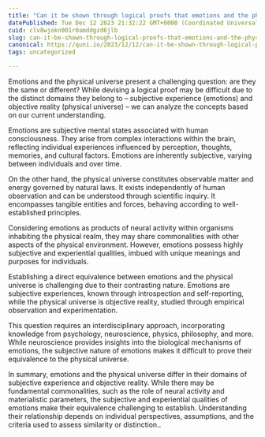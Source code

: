 ```yaml
---
title: "Can it be shown through logical proofs that emotions and the physical universe are the same or different?"
datePublished: Tue Dec 12 2023 21:32:22 GMT+0000 (Coordinated Universal Time)
cuid: clv8wjokn001r0amddgzd6jlb
slug: can-it-be-shown-through-logical-proofs-that-emotions-and-the-physical-universe-are-the-same-or-different
canonical: https://quni.io/2023/12/12/can-it-be-shown-through-logical-proofs-that-emotions-and-the-physical-universe-are-the-same-or-different/
tags: uncategorized

---
```


Emotions and the physical universe present a challenging question: are they the same or different? While devising a logical proof may be difficult due to the distinct domains they belong to – subjective experience (emotions) and objective reality (physical universe) – we can analyze the concepts based on our current understanding.

Emotions are subjective mental states associated with human consciousness. They arise from complex interactions within the brain, reflecting individual experiences influenced by perception, thoughts, memories, and cultural factors. Emotions are inherently subjective, varying between individuals and over time.

On the other hand, the physical universe constitutes observable matter and energy governed by natural laws. It exists independently of human observation and can be understood through scientific inquiry. It encompasses tangible entities and forces, behaving according to well-established principles.

Considering emotions as products of neural activity within organisms inhabiting the physical realm, they may share commonalities with other aspects of the physical environment. However, emotions possess highly subjective and experiential qualities, imbued with unique meanings and purposes for individuals.

Establishing a direct equivalence between emotions and the physical universe is challenging due to their contrasting nature. Emotions are subjective experiences, known through introspection and self-reporting, while the physical universe is objective reality, studied through empirical observation and experimentation.

This question requires an interdisciplinary approach, incorporating knowledge from psychology, neuroscience, physics, philosophy, and more. While neuroscience provides insights into the biological mechanisms of emotions, the subjective nature of emotions makes it difficult to prove their equivalence to the physical universe.

In summary, emotions and the physical universe differ in their domains of subjective experience and objective reality. While there may be fundamental commonalities, such as the role of neural activity and materialistic parameters, the subjective and experiential qualities of emotions make their equivalence challenging to establish. Understanding their relationship depends on individual perspectives, assumptions, and the criteria used to assess similarity or distinction..